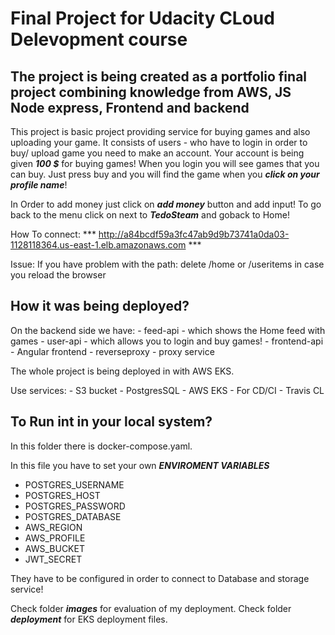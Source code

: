 # Final Project for Udacity CLoud Delevopment course
## The project is being created as a portfolio final project combining knowledge from AWS, JS Node express, Frontend and backend

This project is basic project providing service for buying games and also uploading your game.
It consists of users - who have to login in order to buy/ upload game you need to make an account.
Your account is being given ***100 $*** for buying games!
When you login you will see games that you can buy. Just press buy and you will find the game when you ***click on your profile name***!

In Order to add money just click on ***add money*** button and add input!
To go back to the menu click on next to ***TedoSteam*** and goback to Home!

How To connect: *** http://a84bcdf59a3fc47ab9d9b73741a0da03-1128118364.us-east-1.elb.amazonaws.com  ***

Issue: If you have problem with the path: delete /home or /useritems in case you reload the browser

## How it was being deployed?

On the backend side we have:
    - feed-api - which shows the Home feed with games
    - user-api - which allows you to login and buy games!
    - frontend-api - Angular frontend
    - reverseproxy - proxy service

The whole project is being deployed in with AWS EKS.

Use services:
    - S3 bucket
    - PostgresSQL
    - AWS EKS
    - For CD/CI - Travis CL


## To Run int in your local system?

In this folder there is docker-compose.yaml. 

In this file you have to set your own ***ENVIROMENT VARIABLES***

- POSTGRES_USERNAME
- POSTGRES_HOST
- POSTGRES_PASSWORD
- POSTGRES_DATABASE 
- AWS_REGION
- AWS_PROFILE
- AWS_BUCKET
- JWT_SECRET

They have to be configured in order to connect to Database and storage service!

Check folder ***images*** for evaluation of my deployment.
Check folder ***deployment*** for EKS deployment files.
